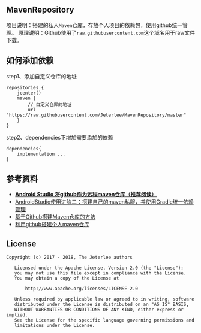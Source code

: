 ## MavenRepository
项目说明：搭建的私人`Maven`仓库，存放个人项目的依赖包，使用github统一管理。
原理说明：Github使用了`raw.githubusercontent.com`这个域名用于raw文件下载。


## 如何添加依赖
step1、添加自定义仓库的地址
```
repositories {  
    jcenter()
    maven {
        // 自定义仓库的地址
        url "https://raw.githubusercontent.com/Jeterlee/MavenRepository/master"
    }
}
```

step2、dependencies下增加需要添加的依赖
```
dependencies{  
    implementation ...  
} 
```


## 参考资料
- [**Android Studio 将github作为远程maven仓库（推荐阅读）**](http://blog.csdn.net/leilba/article/details/49367271)
- [AndroidStudio使用进阶二：搭建自己的maven私服，并使用Gradle统一依赖管理](http://blog.csdn.net/jf_1994/article/details/51228560)
- [基于Github搭建Maven仓库的方法](http://www.jianshu.com/p/3111bcf96cdf)
- [利用github搭建个人maven仓库](http://blog.csdn.net/hengyunabc/article/details/47308913)


## License
```
Copyright (c) 2017 - 2018, The Jeterlee authors 

   Licensed under the Apache License, Version 2.0 (the "License");
   you may not use this file except in compliance with the License.
   You may obtain a copy of the License at

       http://www.apache.org/licenses/LICENSE-2.0

   Unless required by applicable law or agreed to in writing, software
   distributed under the License is distributed on an "AS IS" BASIS,
   WITHOUT WARRANTIES OR CONDITIONS OF ANY KIND, either express or implied.
   See the License for the specific language governing permissions and
   limitations under the License.
```
